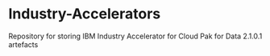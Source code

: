 # Industry-Accelerators
Repository for storing IBM Industry Accelerator for Cloud Pak for Data 2.1.0.1 artefacts
